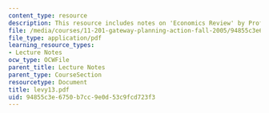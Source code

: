 ```yaml
---
content_type: resource
description: This resource includes notes on 'Economics Review' by Prof. Levy.
file: /media/courses/11-201-gateway-planning-action-fall-2005/94855c3e6750b7cc9e0d53c9fcd723f3_levy13.pdf
file_type: application/pdf
learning_resource_types:
- Lecture Notes
ocw_type: OCWFile
parent_title: Lecture Notes
parent_type: CourseSection
resourcetype: Document
title: levy13.pdf
uid: 94855c3e-6750-b7cc-9e0d-53c9fcd723f3
---
```

